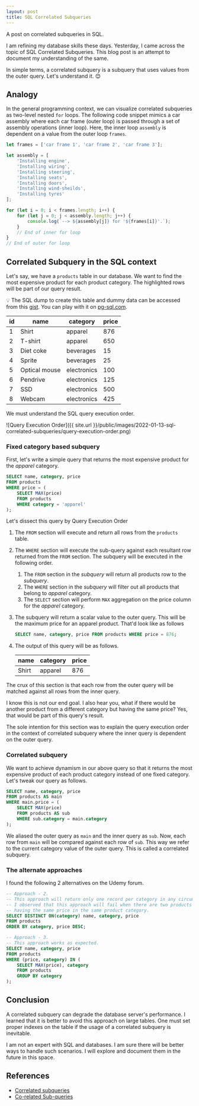 ```yaml
---
layout: post
title: SQL Correlated Subqueries
---
```

A post on correlated subqueries in SQL.

<!--more-->

I am refining my database skills these days. Yesterday, I came across the topic of SQL Correlated Subqueries. This blog post is an attempt to document my understanding of the same.

In simple terms, a correlated subquery is a subquery that uses values from the outer query. Let's understand it. 😊

## Analogy

In the general programming context, we can visualize correlated subqueries as two-level nested ```for``` loops. The following code snippet mimics a car assembly where each car frame (outer loop) is passed through a set of assembly operations (inner loop). Here, the inner loop ```assembly``` is dependent on a value from the outer loop ```frames```.

```javascript
let frames = ['car frame 1', 'car frame 2', 'car frame 3'];

let assembly = [
	'Installing engine',
	'Installing wiring',
	'Installing steering',
	'Installing seats',
	'Installing doors',
	'Installing wind-sheilds',
	'Installing tyres'
];

for (let i = 0; i < frames.length; i++) {
	for (let j = 0; j < assembly.length; j++) {
		console.log(`--> ${assembly[j]} for '${frames[i]}'.`);
	}
	// End of inner for loop
}
// End of outer for loop
```

## Correlated Subquery in the SQL context

Let's say, we have a ```products``` table in our database. We want to find the most expensive product for each product category. The highlighted rows will be part of our query result.

💡 The SQL dump to create this table and dummy data can be accessed from this [gist](https://gist.github.com/ManadayM/715980c2d32987608b8f8df0c2cd9299). You can play with it on [pg-sql.com](https://pg-sql.com/).


| id | name | category | price |
| --- | --- | --- | --- |
| 1 | Shirt | apparel | 876 |
| 2 | T-shirt | apparel | 650 |
| 3 | Diet coke | beverages | 15 |
| 4 | Sprite | beverages | 25 |
| 5 | Optical mouse | electronics | 100 |
| 6 | Pendrive | electronics | 125 |
| 7 | SSD | electronics | 500 |
| 8 | Webcam | electronics | 425 |

We must understand the SQL query execution order.

![Query Execution Order]({{ site.url }}/public/images/2022-01-13-sql-correlated-subqueries/query-execution-order.png)

### Fixed category based subquery

First, let's write a simple query that returns the most expensive product for the *apparel* category.

```sql
SELECT name, category, price
FROM products 
WHERE price = (
	SELECT MAX(price)
	FROM products 
	WHERE category = 'apparel'
);
```

Let's dissect this query by Query Execution Order

1. The `FROM` section will execute and return all rows from the `products` table.
2. The `WHERE` section will execute the sub-query against each resultant row returned from the `FROM` section. The subquery will be executed in the following order.
    1. The `FROM` section in the *subquery* will return all products row to the *subquery*.
    2. The `WHERE` section in the *subquery* will filter out all products that belong to *apparel* category.
    3. The `SELECT` section will perform `MAX` aggregation on the price column for the *apparel* category.
3. The subquery will return a scalar value to the outer query. This will be the maximum price for an apparel product. That'd look like as follows
    
    ```sql
    SELECT name, category, price FROM products WHERE price = 876;
    ```
    
4. The output of this query will be as follows.
    
    
    | name | category | price |
    | --- | --- | --- |
    | Shirt | apparel | 876 |

The crux of this section is that each row from the outer query will be matched against all rows from the inner query.

I know this is not our end goal. I also hear you, what if there would be another product from a different category but having the same price? Yes, that would be part of this query's result.

The sole intention for this section was to explain the query execution order in the context of correlated subquery where the inner query is dependent on the outer query.

### Correlated subquery

We want to achieve dynamism in our above query so that it returns the most expensive product of each product category instead of one fixed category. Let's tweak our query as follows.

```sql
SELECT name, category, price  
FROM products AS main 
WHERE main.price = (
	SELECT MAX(price) 
	FROM products AS sub
	WHERE sub.category = main.category
);
```

We aliased the outer query as `main` and the inner query as `sub`. Now, each row from `main` will be compared against each row of `sub`. This way we refer to the current category value of the outer query. This is called a correlated subquery.

### The alternate approaches

I found the following 2 alternatives on the Udemy forum.

```sql
-- Approach - 2.
-- This approach will return only one record per category in any circumstances.
-- I observed that this approach will fail when there are two products
-- having the same price in the same product category.
SELECT DISTINCT ON(category) name, category, price 
FROM products 
ORDER BY category, price DESC;

-- Approach - 3.
-- This approach works as expected.
SELECT name, category, price 
FROM products
WHERE (price, category) IN (
	SELECT MAX(price), category
	FROM products
	GROUP BY category
);
```

## Conclusion

A correlated subquery can degrade the database server's performance. I learned that it is better to avoid this approach on large tables. One must set proper indexes on the table if the usage of a correlated subquery is inevitable.

I am not an expert with SQL and databases. I am sure there will be better ways to handle such scenarios. I will explore and document them in the future in this space.

## References

* [Correlated subqueries](https://www.ibm.com/docs/en/informix-servers/12.10?topic=clauses-correlated-subqueries)
* [Co-related Sub-queries](https://medium.com/analytics-vidhya/co-related-sub-queries-7d2c872d2341)
